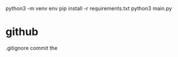 python3 -m venv env
pip install -r requirements.txt
python3 main.py


# github

.gitignore
commit the
